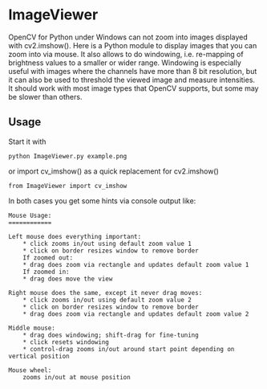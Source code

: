# ImageViewer

OpenCV for Python under Windows can not zoom into images displayed with cv2.imshow().
Here is a Python module to display images that you can zoom into via mouse.
It also allows to do windowing, i.e. re-mapping of brightness values to a smaller or wider range.
Windowing is especially useful with images where the channels have more than 8 bit resolution,
but it can also be used to threshold the viewed image and measure intensities.
It should work with most image types that OpenCV supports, but some may be slower than others.

## Usage

Start it with
```
python ImageViewer.py example.png
```
or import cv_imshow() as a quick replacement for cv2.imshow()
```
from ImageViewer import cv_imshow
```
In both cases you get some hints via console output like:

```
Mouse Usage:
============

Left mouse does everything important:
    * click zooms in/out using default zoom value 1
    * click on border resizes window to remove border
    If zoomed out:
    * drag does zoom via rectangle and updates default zoom value 1
    If zoomed in:
    * drag does move the view

Right mouse does the same, except it never drag moves:
    * click zooms in/out using default zoom value 2
    * click on border resizes window to remove border
    * drag does zoom via rectangle and updates default zoom value 2

Middle mouse:
    * drag does windowing; shift-drag for fine-tuning
    * click resets windowing
    * control-drag zooms in/out around start point depending on vertical position

Mouse wheel:
    zooms in/out at mouse position
```
